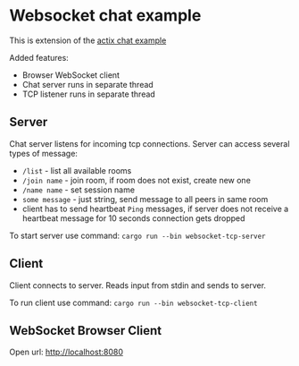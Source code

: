 # Websocket chat example

This is extension of the [actix chat example](https://github.com/actix/examples/tree/HEAD/websockets/chat)

Added features:

- Browser WebSocket client
- Chat server runs in separate thread
- TCP listener runs in separate thread

## Server

Chat server listens for incoming tcp connections. Server can access several types of message:

- `/list` - list all available rooms
- `/join name` - join room, if room does not exist, create new one
- `/name name` - set session name
- `some message` - just string, send message to all peers in same room
- client has to send heartbeat `Ping` messages, if server does not receive a heartbeat message for 10 seconds connection gets dropped

To start server use command: `cargo run --bin websocket-tcp-server`

## Client

Client connects to server. Reads input from stdin and sends to server.

To run client use command: `cargo run --bin websocket-tcp-client`

## WebSocket Browser Client

Open url: <http://localhost:8080>
